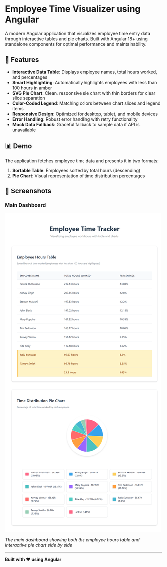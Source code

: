 # Employee Time Visualizer using Angular

A modern Angular application that visualizes employee time entry data through interactive tables and pie charts. Built with Angular 18+ using standalone components for optimal performance and maintainability.

## 🚀 Features

- **Interactive Data Table**: Displays employee names, total hours worked, and percentages
- **Smart Highlighting**: Automatically highlights employees with less than 100 hours in amber
- **SVG Pie Chart**: Clean, responsive pie chart with thin borders for clear slice separation
- **Color-Coded Legend**: Matching colors between chart slices and legend items
- **Responsive Design**: Optimized for desktop, tablet, and mobile devices
- **Error Handling**: Robust error handling with retry functionality
- **Mock Data Fallback**: Graceful fallback to sample data if API is unavailable

## 📊 Demo

The application fetches employee time data and presents it in two formats:
1. **Sortable Table**: Employees sorted by total hours (descending)
2. **Pie Chart**: Visual representation of time distribution percentages

## 📸 Screenshots

### Main Dashboard
![Employee Time Visualizer Dashboard](./screenshots/Dashboard.png)

*The main dashboard showing both the employee hours table and interactive pie chart side by side*

---

**Built with ❤️ using Angular**


